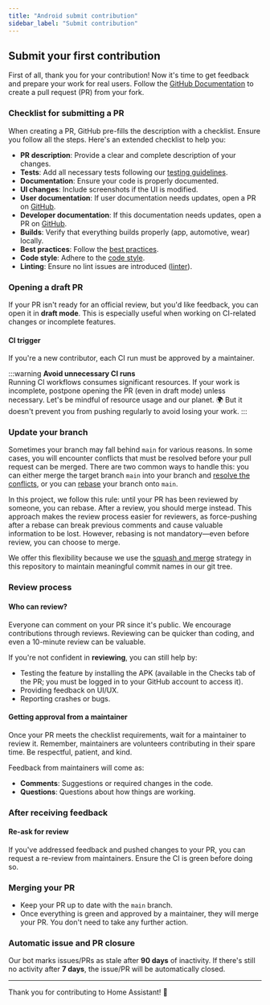 ```yaml
---
title: "Android submit contribution"
sidebar_label: "Submit contribution"
---
```


## Submit your first contribution

First of all, thank you for your contribution! Now it's time to get feedback and prepare your work for real users. Follow the [GitHub Documentation](https://docs.github.com/en/pull-requests/collaborating-with-pull-requests/proposing-changes-to-your-work-with-pull-requests/creating-a-pull-request-from-a-fork) to create a pull request (PR) from your fork.

### Checklist for submitting a PR

When creating a PR, GitHub pre-fills the description with a checklist. Ensure you follow all the steps. Here's an extended checklist to help you:

- **PR description**: Provide a clear and complete description of your changes.
- **Tests**: Add all necessary tests following our [testing guidelines](/docs/android/testing/introduction).
- **Documentation**: Ensure your code is properly documented.
- **UI changes**: Include screenshots if the UI is modified.
- **User documentation**: If user documentation needs updates, open a PR on [GitHub](https://github.com/home-assistant/companion.home-assistant).
- **Developer documentation**: If this documentation needs updates, open a PR on [GitHub](https://github.com/home-assistant/developers.home-assistant/).
- **Builds**: Verify that everything builds properly (app, automotive, wear) locally.
- **Best practices**: Follow the [best practices](/docs/android/best_practices).
- **Code style**: Adhere to the [code style](/docs/android/codestyle).
- **Linting**: Ensure no lint issues are introduced ([linter](/docs/android/linter)).

### Opening a draft PR

If your PR isn't ready for an official review, but you'd like feedback, you can open it in **draft mode**. This is especially useful when working on CI-related changes or incomplete features.

#### CI trigger

If you're a new contributor, each CI run must be approved by a maintainer.

:::warning
**Avoid unnecessary CI runs**  
Running CI workflows consumes significant resources. If your work is incomplete, postpone opening the PR (even in draft mode) unless necessary. Let's be mindful of resource usage and our planet. 🌍 But it doesn't prevent you from pushing regularly to avoid losing your work.
:::

### Update your branch

Sometimes your branch may fall behind `main` for various reasons. In some cases, you will encounter conflicts that must be resolved before your pull request can be merged. There are two common ways to handle this: you can either merge the target branch `main` into your branch and [resolve the conflicts](https://docs.github.com/en/pull-requests/collaborating-with-pull-requests/addressing-merge-conflicts/resolving-a-merge-conflict-using-the-command-line), or you can [rebase](https://docs.github.com/en/get-started/using-git/about-git-rebase) your branch onto `main`.

In this project, we follow this rule: until your PR has been reviewed by someone, you can rebase. After a review, you should merge instead. This approach makes the review process easier for reviewers, as force-pushing after a rebase can break previous comments and cause valuable information to be lost. However, rebasing is not mandatory—even before review, you can choose to merge.

We offer this flexibility because we use the [squash and merge](https://docs.github.com/en/pull-requests/collaborating-with-pull-requests/incorporating-changes-from-a-pull-request/about-pull-request-merges#squash-and-merge-your-commits) strategy in this repository to maintain meaningful commit names in our git tree.

### Review process

#### Who can review?

Everyone can comment on your PR since it's public. We encourage contributions through reviews. Reviewing can be quicker than coding, and even a 10-minute review can be valuable.

If you're not confident in **reviewing**, you can still help by:  

- Testing the feature by installing the APK (available in the Checks tab of the PR; you must be logged in to your GitHub account to access it).
- Providing feedback on UI/UX.  
- Reporting crashes or bugs.

#### Getting approval from a maintainer

Once your PR meets the checklist requirements, wait for a maintainer to review it. Remember, maintainers are volunteers contributing in their spare time. Be respectful, patient, and kind.  

Feedback from maintainers will come as:  

- **Comments**: Suggestions or required changes in the code.  
- **Questions**: Questions about how things are working.

### After receiving feedback

#### Re-ask for review

If you've addressed feedback and pushed changes to your PR, you can request a re-review from maintainers. Ensure the CI is green before doing so.

### Merging your PR

- Keep your PR up to date with the `main` branch.  
- Once everything is green and approved by a maintainer, they will merge your PR. You don't need to take any further action.

### Automatic issue and PR closure

Our bot marks issues/PRs as stale after **90 days** of inactivity. If there's still no activity after **7 days**, the issue/PR will be automatically closed.

---

Thank you for contributing to Home Assistant! 🎉
